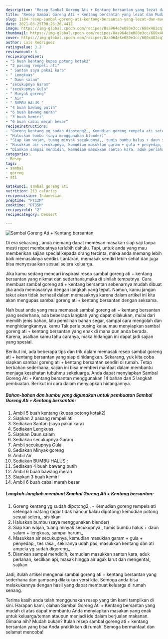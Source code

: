 ```yaml
---
description: "Resep Sambal Goreng Ati + Kentang bersantan yang lezat dan Mudah Dibuat"
title: "Resep Sambal Goreng Ati + Kentang bersantan yang lezat dan Mudah Dibuat"
slug: 1104-resep-sambal-goreng-ati-kentang-bersantan-yang-lezat-dan-mudah-dibuat
date: 2021-03-25T08:26:26.441Z
image: https://img-global.cpcdn.com/recipes/8aa964e3e080e3cc/680x482cq70/sambal-goreng-ati-kentang-bersantan-foto-resep-utama.jpg
thumbnail: https://img-global.cpcdn.com/recipes/8aa964e3e080e3cc/680x482cq70/sambal-goreng-ati-kentang-bersantan-foto-resep-utama.jpg
cover: https://img-global.cpcdn.com/recipes/8aa964e3e080e3cc/680x482cq70/sambal-goreng-ati-kentang-bersantan-foto-resep-utama.jpg
author: Luis Rodriguez
ratingvalue: 3.3
reviewcount: 6
recipeingredient:
- "5 buah kentang kupas potong kotak2"
- "2 pasang rempeli ati"
- " Santan saya pakai kara"
- " Lengkuas"
- " Daun salam"
- "secukupnya Garam"
- "secukupnya Gula"
- " Minyak goreng"
- " Air"
- " BUMBU HALUS "
- "4 buah bawang putih"
- "6 buah bawang merah"
- "3 buah kemiri"
- "6 buah cabai merah besar"
recipeinstructions:
- "Goreng kentang yg sudah dipotong2,, Kemudian goreng rempela ati setengah matang (agar tidak hancur kalau dipotong) kemudian potong sesuai selera,, sisihkan"
- "Haluskan bumbu (saya menggunakan blender)"
- "Siap kan wajan, tuang minyak secukupnya,, tumis bumbu halus + daun salam + lengkuas, sampai harum,,"
- "Masukkan air secukupnya, kemudian masuklan garam + gula + penyedap,, tes rasa,, sekiranya udah pas, masukkan kentang dan ati ampela yg sudah digoreng,,"
- "Diamkan sampai mendidih, kemudian masukkan santan kara, aduk perlahan, kecilkan api, masak hingga air agak larut dan mengental,, sajikan"
categories:
- Resep
tags:
- sambal
- goreng
- ati

katakunci: sambal goreng ati 
nutrition: 213 calories
recipecuisine: Indonesian
preptime: "PT12M"
cooktime: "PT35M"
recipeyield: "2"
recipecategory: Dessert

---
```



![Sambal Goreng Ati + Kentang bersantan](https://img-global.cpcdn.com/recipes/8aa964e3e080e3cc/680x482cq70/sambal-goreng-ati-kentang-bersantan-foto-resep-utama.jpg)

Di era  sekarang , anda memang dapat memesan masakan siap saji tanpa mesti repot membuatnya terlebih dahulu. Tapi, untuk anda yang mau memberikan sajian special kepada orang tercinta, maka anda memang lebih baik memasaknya sendiri. Lantaran, memasak sendiri lebih sehat dan juga bisa menyesuaikan sesuai selera keluarga.

Jika kamu sedang mencari inspirasi resep sambal goreng ati + kentang bersantan yang nikmat dan sederhana,maka di sinilah tempatnya. Cara membuat sambal goreng ati + kentang bersantan  sebenarnya mudah dibuat jika anda memasaknya dengan langkah yang tepat. Namun, kamu jangan takut akan tidak berhasil dalam memasaknya 
karena dalam artikel ini kita akan mengupas sambal goreng ati + kentang bersantan dengan seksama.  



Nah buat anda yang mau memasak sambal goreng ati + kentang bersantan yang sederhana, ada beberapa langkah yang dapat dilakukan, mulai dari memilih jenis bahan, lalu pemilihan bahan segar, sampai cara mengolah dan menghidangkannya. kamu Tak perlu pusing kalau mau menyiapkan sambal goreng ati + kentang bersantan yang enak di mana pun anda berada. Karena, asalkan kamu  tahu caranya, maka hidangan ini dapat jadi sajian yang spesial.

Berikut ini, ada beberapa tips dan trik dalam memasak resep sambal goreng ati + kentang bersantan yang siap dihidangkan. Sekarang, yuk kita coba siapkan sambal goreng ati + kentang bersantan sendiri di rumah. Tetap berbahan sederhana, sajian ini bisa memberi manfaat dalam membantu menjaga kesehatan tubuhmu sekeluarga. Anda dapat menyiapkan Sambal Goreng Ati + Kentang bersantan menggunakan 14 bahan dan 5 langkah pembuatan. Berikut ini cara dalam menyiapkan hidangannya.

<!--inarticleads1-->

##### Bahan-bahan dan bumbu yang digunakan untuk pembuatan Sambal Goreng Ati + Kentang bersantan:

1. Ambil 5 buah kentang (kupas potong kotak2)
1. Siapkan 2 pasang rempeli ati
1. Sediakan  Santan (saya pakai kara)
1. Sediakan  Lengkuas
1. Siapkan  Daun salam
1. Sediakan secukupnya Garam
1. Ambil secukupnya Gula
1. Sediakan  Minyak goreng
1. Ambil  Air
1. Sediakan  BUMBU HALUS :
1. Sediakan 4 buah bawang putih
1. Ambil 6 buah bawang merah
1. Siapkan 3 buah kemiri
1. Ambil 6 buah cabai merah besar




<!--inarticleads2-->

##### Langkah-langkah membuat Sambal Goreng Ati + Kentang bersantan:

1. Goreng kentang yg sudah dipotong2,, - Kemudian goreng rempela ati setengah matang (agar tidak hancur kalau dipotong) kemudian potong sesuai selera,, sisihkan
1. Haluskan bumbu (saya menggunakan blender)
1. Siap kan wajan, tuang minyak secukupnya,, tumis bumbu halus + daun salam + lengkuas, sampai harum,,
1. Masukkan air secukupnya, kemudian masuklan garam + gula + penyedap,, tes rasa,, sekiranya udah pas, masukkan kentang dan ati ampela yg sudah digoreng,,
1. Diamkan sampai mendidih, kemudian masukkan santan kara, aduk perlahan, kecilkan api, masak hingga air agak larut dan mengental,, sajikan




Jadi, itulah artikel mengenai  sambal goreng ati + kentang bersantan  yang sederhana dan gampang dilakukan versi kita. Semoga anda bisa melakukannya dengan hasil yang dapat membuat keluarga di rumah senang. 

Terima kasih anda telah menggunakan resep yang tim kami tampilkan di sini. Harapan kami, olahan  Sambal Goreng Ati + Kentang bersantan yang mudah di atas dapat membantu Anda menyiapkan masakan yang enak untuk keluarga/teman ataupun menjadi ide dalam berjualan makanan. Gimana nih? Mudah bukan? Itulah resep sambal goreng ati + kentang bersantan yang bisa Anda praktikkan di rumah. Semoga bermanfaat dan selamat mencoba!

